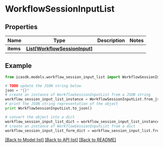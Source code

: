 # WorkflowSessionInputList


## Properties
Name | Type | Description | Notes
------------ | ------------- | ------------- | -------------
**items** | [**List[WorkflowSessionInput]**](WorkflowSessionInput.md) |  | 

## Example

```python
from icasdk.models.workflow_session_input_list import WorkflowSessionInputList

# TODO update the JSON string below
json = "{}"
# create an instance of WorkflowSessionInputList from a JSON string
workflow_session_input_list_instance = WorkflowSessionInputList.from_json(json)
# print the JSON string representation of the object
print WorkflowSessionInputList.to_json()

# convert the object into a dict
workflow_session_input_list_dict = workflow_session_input_list_instance.to_dict()
# create an instance of WorkflowSessionInputList from a dict
workflow_session_input_list_form_dict = workflow_session_input_list.from_dict(workflow_session_input_list_dict)
```
[[Back to Model list]](../README.md#documentation-for-models) [[Back to API list]](../README.md#documentation-for-api-endpoints) [[Back to README]](../README.md)


